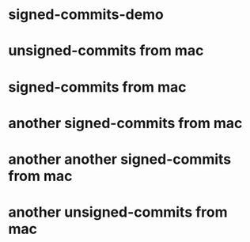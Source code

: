 # signed-commits-demo

# unsigned-commits from mac

# signed-commits from mac

# another signed-commits from mac

# another another signed-commits from mac

#  another unsigned-commits from mac